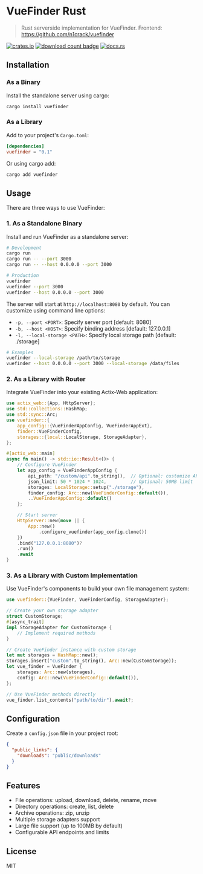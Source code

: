 # VueFinder Rust

> Rust serverside implementation for VueFinder.
  Frontend: https://github.com/n1crack/vuefinder

[![crates.io](https://img.shields.io/crates/v/vuefinder.svg)](https://crates.io/crates/vuefinder)
[![download count badge](https://img.shields.io/crates/d/vuefinder.svg)](https://crates.io/crates/vuefinder)
[![docs.rs](https://img.shields.io/badge/docs-latest-blue.svg)](https://docs.rs/vuefinder)

## Installation

### As a Binary

Install the standalone server using cargo:
```bash
cargo install vuefinder
```

### As a Library

Add to your project's `Cargo.toml`:
```toml
[dependencies]
vuefinder = "0.1"
```

Or using cargo add:
```bash
cargo add vuefinder
```

## Usage

There are three ways to use VueFinder:

### 1. As a Standalone Binary

Install and run VueFinder as a standalone server:
```bash
# Development
cargo run
cargo run -- --port 3000
cargo run -- --host 0.0.0.0 --port 3000

# Production
vuefinder
vuefinder --port 3000
vuefinder --host 0.0.0.0 --port 3000
```

The server will start at `http://localhost:8080` by default. You can customize using command line options:

- `-p, --port <PORT>`: Specify server port [default: 8080]
- `-b, --host <HOST>`: Specify binding address [default: 127.0.0.1]
- `-l, --local-storage <PATH>`: Specify local storage path [default: ./storage]

```bash
# Examples
vuefinder --local-storage /path/to/storage
vuefinder --host 0.0.0.0 --port 3000 --local-storage /data/files
```

### 2. As a Library with Router

Integrate VueFinder into your existing Actix-Web application:
```rust
use actix_web::{App, HttpServer};
use std::collections::HashMap;
use std::sync::Arc;
use vuefinder::{
    app_config::{VueFinderAppConfig, VueFinderAppExt},
    finder::VueFinderConfig,
    storages::{local::LocalStorage, StorageAdapter},
};

#[actix_web::main]
async fn main() -> std::io::Result<()> {
    // Configure VueFinder
    let app_config = VueFinderAppConfig {
        api_path: "/custom/api".to_string(),  // Optional: customize API path
        json_limit: 50 * 1024 * 1024,         // Optional: 50MB limit
        storages: LocalStorage::setup("./storage"),
        finder_config: Arc::new(VueFinderConfig::default()),
        ..VueFinderAppConfig::default()
    };

    // Start server
    HttpServer::new(move || {
        App::new()
            .configure_vuefinder(app_config.clone())
    })
    .bind("127.0.0.1:8080")?
    .run()
    .await
}
```

### 3. As a Library with Custom Implementation

Use VueFinder's components to build your own file management system:
```rust
use vuefinder::{VueFinder, VueFinderConfig, StorageAdapter};

// Create your own storage adapter
struct CustomStorage;
#[async_trait]
impl StorageAdapter for CustomStorage {
    // Implement required methods
}

// Create VueFinder instance with custom storage
let mut storages = HashMap::new();
storages.insert("custom".to_string(), Arc::new(CustomStorage));
let vue_finder = VueFinder {
    storages: Arc::new(storages),
    config: Arc::new(VueFinderConfig::default()),
};

// Use VueFinder methods directly
vue_finder.list_contents("path/to/dir").await?;
```

## Configuration

Create a `config.json` file in your project root:
```json
{
  "public_links": {
    "downloads": "public/downloads"
  }
}
```

## Features

- File operations: upload, download, delete, rename, move
- Directory operations: create, list, delete
- Archive operations: zip, unzip
- Multiple storage adapters support
- Large file support (up to 100MB by default)
- Configurable API endpoints and limits

## License

MIT